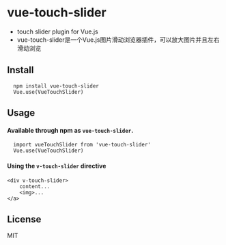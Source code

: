 # vue-touch-slider

- touch slider plugin for Vue.js
- vue-touch-slider是一个Vue.js图片滑动浏览器插件，可以放大图片并且左右滑动浏览

## Install

      npm install vue-touch-slider
      Vue.use(VueTouchSlider)
      
## Usage
#### Available through npm as `vue-touch-slider`.
  
      import vueTouchSlider from 'vue-touch-slider'  
      Vue.use(VueTouchSlider)


#### Using the `v-touch-slider` directive

    <div v-touch-slider>
    	content...
    	<img>...	
    </a>

## License

MIT
